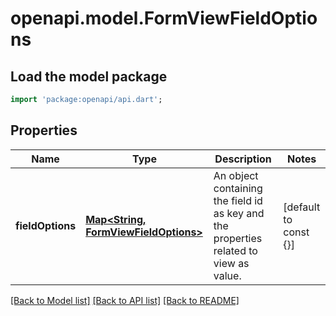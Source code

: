 # openapi.model.FormViewFieldOptions

## Load the model package
```dart
import 'package:openapi/api.dart';
```

## Properties
Name | Type | Description | Notes
------------ | ------------- | ------------- | -------------
**fieldOptions** | [**Map<String, FormViewFieldOptions>**](FormViewFieldOptions.md) | An object containing the field id as key and the properties related to view as value. | [default to const {}]

[[Back to Model list]](../README.md#documentation-for-models) [[Back to API list]](../README.md#documentation-for-api-endpoints) [[Back to README]](../README.md)


